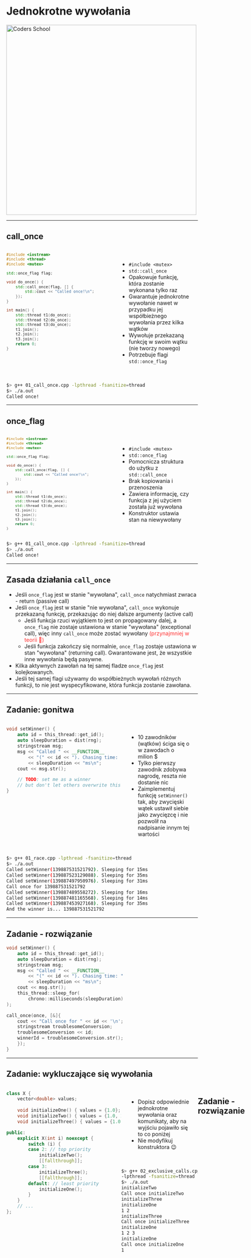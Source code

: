 <!-- .slide: data-background="#111111" -->

# Jednokrotne wywołania

<a href="https://coders.school">
    <img width="500" data-src="../coders_school_logo.png" alt="Coders School" class="plain">
</a>

___
<!-- .slide: style="font-size: .9em" -->

## call_once

<div style="display: flex;">

<div style="width: 60%; font-size: .85em;">

```c++
#include <iostream>
#include <thread>
#include <mutex>

std::once_flag flag;

void do_once() {
    std::call_once(flag, [] {
        std::cout << "Called once!\n";
    });
}

int main() {
    std::thread t1(do_once);
    std::thread t2(do_once);
    std::thread t3(do_once);
    t1.join();
    t2.join();
    t3.join();
    return 0;
}
```
<!-- .element: class="fragment fade-in" -->
</div>

<div style="width: 40%; padding: 20px;">

* <!-- .element: class="fragment fade-in" --> <code>#include &lt;mutex&gt;</code>
* <!-- .element: class="fragment fade-in" --> <code>std::call_once</code>
* <!-- .element: class="fragment fade-in" --> Opakowuje funkcję, która zostanie wykonana tylko raz
* <!-- .element: class="fragment fade-in" --> Gwarantuje jednokrotne wywołanie nawet w przypadku jej współbieżnego wywołania przez kilka wątków
* <!-- .element: class="fragment fade-in" --> Wywołuje przekazaną funkcję w swoim wątku (nie tworzy nowego)
* <!-- .element: class="fragment fade-in" --> Potrzebuje flagi <code>std::once_flag</code>

</div>

</div>

```bash
$> g++ 01_call_once.cpp -lpthread -fsanitize=thread
$> ./a.out
Called once!
```
<!-- .element: class="fragment fade-in" -->

___
<!-- .slide: style="font-size: .9em" -->

## once_flag

<div style="display: flex;">

<div style="width: 60%; font-size: .8em;">

```c++
#include <iostream>
#include <thread>
#include <mutex>

std::once_flag flag;

void do_once() {
    std::call_once(flag, [] {
        std::cout << "Called once!\n";
    });
}

int main() {
    std::thread t1(do_once);
    std::thread t2(do_once);
    std::thread t3(do_once);
    t1.join();
    t2.join();
    t3.join();
    return 0;
}

```
<!-- .element: class="fragment fade-in" -->
</div>

<div style="width: 40%; padding: 20px;">

* <!-- .element: class="fragment fade-in" --> <code>#include &lt;mutex&gt;</code>
* <!-- .element: class="fragment fade-in" --> <code>std::once_flag</code>
* <!-- .element: class="fragment fade-in" --> Pomocnicza struktura do użytku z <code>std::call_once</code>
* <!-- .element: class="fragment fade-in" --> Brak kopiowania i przenoszenia
* <!-- .element: class="fragment fade-in" --> Zawiera informację, czy funkcja z jej użyciem została już wywołana
* <!-- .element: class="fragment fade-in" --> Konstruktor ustawia stan na niewywołany

</div>

</div>

```bash
$> g++ 01_call_once.cpp -lpthread -fsanitize=thread
$> ./a.out
Called once!
```
<!-- .element: class="fragment fade-in" -->

___

## Zasada działania `call_once`

* <!-- .element: class="fragment fade-in" --> Jeśli <code>once_flag</code> jest w stanie "wywołana", <code>call_once</code> natychmiast zwraca - return (passive call)
* <!-- .element: class="fragment fade-in" --> Jeśli <code>once_flag</code> jest w stanie "nie wywołana", <code>call_once</code> wykonuje przekazaną funkcję, przekazując do niej dalsze argumenty (active call)
  * <!-- .element: class="fragment fade-in" --> Jeśli funkcja rzuci wyjątkiem to jest on propagowany dalej, a <code>once_flag</code> nie zostaje ustawiona w stanie "wywołana" (exceptional call), więc inny <code>call_once</code> może zostać wywołany <span style="color: #f33">(przynajmniej w teorii 🙂)</span>
  * <!-- .element: class="fragment fade-in" --> Jeśli funkcja zakończy się normalnie, <code>once_flag</code> zostaje ustawiona w stan "wywołana" (returning call). Gwarantowane jest, że wszystkie inne wywołania będą pasywne.
* <!-- .element: class="fragment fade-in" --> Kilka aktywnych zawołań na tej samej fladze <code>once_flag</code> jest kolejkowanych.
* <!-- .element: class="fragment fade-in" --> Jeśli tej samej flagi używamy do współbieżnych wywołań różnych funkcji, to nie jest wyspecyfikowane, która funkcja zostanie zawołana.

___
<!-- .slide: style="font-size: .85em" -->

## Zadanie: gonitwa

<div style="display: flex;">

<div style="width: 60%;">

```c++
void setWinner() {
    auto id = this_thread::get_id();
    auto sleepDuration = dist(rng);
    stringstream msg;
    msg << "Called " << __FUNCTION__
        << "(" << id << "). Chasing time: "
        << sleepDuration << "ms\n";
    cout << msg.str();

    // TODO: set me as a winner
    // but don't let others overwrite this!
}

```
<!-- .element: class="fragment fade-in" -->
</div>

<div style="width: 40%; padding: 20px;">

* <!-- .element: class="fragment fade-in" --> 10 zawodników (wątków) ściga się o w zawodach o milion $
* <!-- .element: class="fragment fade-in" --> Tylko pierwszy zawodnik zdobywa nagrodę, reszta nie dostanie nic
* <!-- .element: class="fragment fade-in" --> Zaimplementuj funkcję <code>setWinner()</code> tak, aby zwycięski wątek ustawił siebie jako zwycięzcę i nie pozwolił na nadpisanie innym tej wartości

</div>

</div>

```bash
$> g++ 01_race.cpp -lpthread -fsanitize=thread
$> ./a.out
Called setWinner(139887531521792). Sleeping for 15ms
Called setWinner(139887523129088). Sleeping for 35ms
Called setWinner(139887497950976). Sleeping for 31ms
Call once for 139887531521792
Called setWinner(139887489558272). Sleeping for 16ms
Called setWinner(139887481165568). Sleeping for 14ms
Called setWinner(139887453927168). Sleeping for 35ms
And the winner is... 139887531521792
```
<!-- .element: class="fragment fade-in" -->

___

## Zadanie - rozwiązanie

```c++
void setWinner() {
    auto id = this_thread::get_id();
    auto sleepDuration = dist(rng);
    stringstream msg;
    msg << "Called " << __FUNCTION__
        << "(" << id << "). Chasing time: "
        << sleepDuration << "ms\n";
    cout << msg.str();
    this_thread::sleep_for(
        chrono::milliseconds(sleepDuration)
);

call_once(once, [&]{
    cout << "Call once for " << id << '\n';
    stringstream troublesomeConversion;
    troublesomeConversion << id;
    winnerId = troublesomeConversion.str();
    });
}
```
<!-- .element: class="fragment fade-in" -->

___
<!-- .slide: style="font-size: .88em" -->

## Zadanie: wykluczające się wywołania

<div style="display: flex;">

<div style="width: 60%;">

```c++
class X {
    vector<double> values;
    
    void initializeOne() { values = {1.0}; }
    void initializeTwo() { values = {1.0, 2.0}; }
    void initializeThree() { values = {1.0, 2.0, 3.0}; }

public:
    explicit X(int i) noexcept {
        switch (i) {
        case 2: // top priority
            initializeTwo();
            [[fallthrough]];
        case 3:
            initializeThree();
            [[fallthrough]];
        default: // least priority
            initializeOne();
        }
    }
    // ...
};

```
<!-- .element: class="fragment fade-in" -->
</div>

<div style="width: 40%;">

<div style="padding: 20px;">

* <!-- .element: class="fragment fade-in" --> Dopisz odpowiednie jednokrotne wywołania oraz komunikaty, aby na wyjściu pojawiło się to co poniżej
* <!-- .element: class="fragment fade-in" --> Nie modyfikuj konstruktora 😉

</div>

```bash
$> g++ 02_exclusive_calls.cpp
-lpthread -fsanitize=thread
$> ./a.out
initializeTwo
Call once initializeTwo
initializeThree
initializeOne
1 2
initializeThree
Call once initializeThree
initializeOne
1 2 3
initializeOne
Call once initializeOne
1
```
<!-- .element: class="fragment fade-in" -->

</div>

___
<!-- .slide: style="font-size: .88em" -->

## Zadanie - rozwiązanie

```c++
class X {
    once_flag once;
    vector<double> values;
    
    void initializeOne() {
        cout << __FUNCTION__ << '\n';
        call_once(once, [&]{
            cout << "Call once initializeOne\n";
            values = {1.0};
        });
    }

    void initializeTwo() {
        cout << __FUNCTION__ << '\n';
        call_once(once, [&]{
            cout << "Call once initializeTwo\n";
            values = {1.0, 2.0};
        });
    }

    void initializeThree() {
        cout << __FUNCTION__ << '\n';
        call_once(once, [&]{
            cout << "Call once initializeThree\n";
            values = {1.0, 2.0, 3.0};
        });
    }
    // ...
};
```
<!-- .element: class="fragment fade-in" -->
